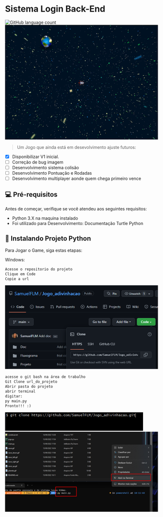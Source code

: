 # Sistema Login Back-End

<!---Esses são exemplos. Veja https://shields.io para outras pessoas ou para personalizar este conjunto de escudos. Você pode querer incluir dependências, status do projeto e informações de licença aqui--->

![GitHub language count](https://img.shields.io/badge/Python-14354C?style=for-the-badge&logo=python&logoColor=white)
<img src="doc/game_1.png" alt="foto_projeto">

> Um Jogo que ainda está em desevolvimento ajuste futuros:

- [X] Disponibilizar V1 inicial.
- [ ] Correção de bug imagem
- [ ] Desenvolvimento sistema colisão
- [ ] Desenvolvimento Pontuação e Rodadas
- [ ] Desenvolvimento multiplayer aonde quem chega primeiro vence

## 💻 Pré-requisitos

Antes de começar, verifique se você atendeu aos seguintes requisitos:

* Python 3.X na maquina instalado
* Foi utilizado para Desenvolvimento: Documentação Turtle Python

## 🚀 Instalando Projeto Python

Para Jogar o Game, siga estas etapas:


Windows:
```
Acesse o repositorio do projeto
Clique em Code
Copie a url
```
<img src="doc/passo_1_proj.png" alt="passo_1">

```
acesse o git bash na área de trabalho
Git Clone url_do_projeto
Abrir pasta do projeto
abrir terminal 
digitar: 
py main.py
Pronto!!! :)
```
<img src="doc/git.png" alt="git_bash">
<img src="doc/terminal.png" alt="terminal">



